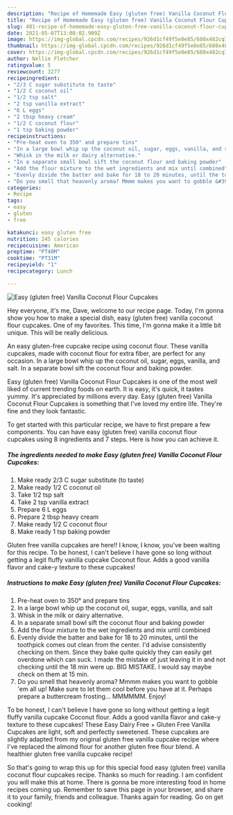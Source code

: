 ```yaml
---
description: "Recipe of Homemade Easy (gluten free) Vanilla Coconut Flour Cupcakes"
title: "Recipe of Homemade Easy (gluten free) Vanilla Coconut Flour Cupcakes"
slug: 401-recipe-of-homemade-easy-gluten-free-vanilla-coconut-flour-cupcakes
date: 2021-05-07T13:08:02.909Z
image: https://img-global.cpcdn.com/recipes/926d1cf49f5e0e85/680x482cq70/easy-gluten-free-vanilla-coconut-flour-cupcakes-recipe-main-photo.jpg
thumbnail: https://img-global.cpcdn.com/recipes/926d1cf49f5e0e85/680x482cq70/easy-gluten-free-vanilla-coconut-flour-cupcakes-recipe-main-photo.jpg
cover: https://img-global.cpcdn.com/recipes/926d1cf49f5e0e85/680x482cq70/easy-gluten-free-vanilla-coconut-flour-cupcakes-recipe-main-photo.jpg
author: Nellie Fletcher
ratingvalue: 5
reviewcount: 3277
recipeingredient:
- "2/3 C sugar substitute to taste"
- "1/2 C coconut oil"
- "1/2 tsp salt"
- "2 tsp vanilla extract"
- "6 L eggs"
- "2 tbsp heavy cream"
- "1/2 C coconut flour"
- "1 tsp baking powder"
recipeinstructions:
- "Pre-heat oven to 350° and prepare tins"
- "In a large bowl whip up the coconut oil, sugar, eggs, vanilla, and salt"
- "Whisk in the milk or dairy alternative."
- "In a separate small bowl sift the coconut flour and baking powder"
- "Add the flour mixture to the wet ingredients and mix until combined"
- "Evenly divide the batter and bake for 18 to 20 minutes, until the toothpick comes out clean from the center. I&#39;d advise consistently checking on them. Since they bake quite quickly they can easily get overdone which can suck. I made the mistake of just leaving it in and not checking until the 18 min were up. BIG MISTAKE. I would say maybe check on them at 15 min."
- "Do you smell that heavenly aroma? Mmmm makes you want to gobble &#39;em all up! Make sure to let them cool before you have at it. Perhaps prepare a buttercream frosting... MMMMMM. Enjoy!"
categories:
- Recipe
tags:
- easy
- gluten
- free

katakunci: easy gluten free 
nutrition: 245 calories
recipecuisine: American
preptime: "PT40M"
cooktime: "PT31M"
recipeyield: "1"
recipecategory: Lunch

---
```



![Easy (gluten free) Vanilla Coconut Flour Cupcakes](https://img-global.cpcdn.com/recipes/926d1cf49f5e0e85/680x482cq70/easy-gluten-free-vanilla-coconut-flour-cupcakes-recipe-main-photo.jpg)

Hey everyone, it's me, Dave, welcome to our recipe page. Today, I'm gonna show you how to make a special dish, easy (gluten free) vanilla coconut flour cupcakes. One of my favorites. This time, I'm gonna make it a little bit unique. This will be really delicious.

An easy gluten-free cupcake recipe using coconut flour. These vanilla cupcakes, made with coconut flour for extra fiber, are perfect for any occasion. In a large bowl whip up the coconut oil, sugar, eggs, vanilla, and salt. In a separate bowl sift the coconut flour and baking powder.

Easy (gluten free) Vanilla Coconut Flour Cupcakes is one of the most well liked of current trending foods on earth. It is easy, it's quick, it tastes yummy. It's appreciated by millions every day. Easy (gluten free) Vanilla Coconut Flour Cupcakes is something that I've loved my entire life. They're fine and they look fantastic.


To get started with this particular recipe, we have to first prepare a few components. You can have easy (gluten free) vanilla coconut flour cupcakes using 8 ingredients and 7 steps. Here is how you can achieve it.

<!--inarticleads1-->

##### The ingredients needed to make Easy (gluten free) Vanilla Coconut Flour Cupcakes:

1. Make ready 2/3 C sugar substitute (to taste)
1. Make ready 1/2 C coconut oil
1. Take 1/2 tsp salt
1. Take 2 tsp vanilla extract
1. Prepare 6 L eggs
1. Prepare 2 tbsp heavy cream
1. Make ready 1/2 C coconut flour
1. Make ready 1 tsp baking powder


Gluten free vanilla cupcakes are here!! I know, I know, you&#39;ve been waiting for this recipe. To be honest, I can&#39;t believe I have gone so long without getting a legit fluffy vanilla cupcake Coconut flour. Adds a good vanilla flavor and cake-y texture to these cupcakes! 

<!--inarticleads2-->

##### Instructions to make Easy (gluten free) Vanilla Coconut Flour Cupcakes:

1. Pre-heat oven to 350° and prepare tins
1. In a large bowl whip up the coconut oil, sugar, eggs, vanilla, and salt
1. Whisk in the milk or dairy alternative.
1. In a separate small bowl sift the coconut flour and baking powder
1. Add the flour mixture to the wet ingredients and mix until combined
1. Evenly divide the batter and bake for 18 to 20 minutes, until the toothpick comes out clean from the center. I&#39;d advise consistently checking on them. Since they bake quite quickly they can easily get overdone which can suck. I made the mistake of just leaving it in and not checking until the 18 min were up. BIG MISTAKE. I would say maybe check on them at 15 min.
1. Do you smell that heavenly aroma? Mmmm makes you want to gobble &#39;em all up! Make sure to let them cool before you have at it. Perhaps prepare a buttercream frosting... MMMMMM. Enjoy!


To be honest, I can&#39;t believe I have gone so long without getting a legit fluffy vanilla cupcake Coconut flour. Adds a good vanilla flavor and cake-y texture to these cupcakes! These Easy Dairy Free + Gluten Free Vanilla Cupcakes are light, soft and perfectly sweetened. These cupcakes are slightly adapted from my original gluten free vanilla cupcake recipe where I&#39;ve replaced the almond flour for another gluten free flour blend. A healthier gluten free vanilla cupcake recipe! 

So that's going to wrap this up for this special food easy (gluten free) vanilla coconut flour cupcakes recipe. Thanks so much for reading. I am confident you will make this at home. There is gonna be more interesting food in home recipes coming up. Remember to save this page in your browser, and share it to your family, friends and colleague. Thanks again for reading. Go on get cooking!
